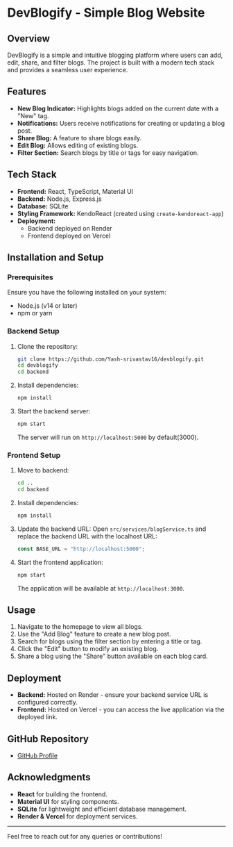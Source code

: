 # DevBlogify - Simple Blog Website

## Overview
DevBlogify is a simple and intuitive blogging platform where users can add, edit, share, and filter blogs. The project is built with a modern tech stack and provides a seamless user experience.

## Features
- **New Blog Indicator:** Highlights blogs added on the current date with a "New" tag.
- **Notifications:** Users receive notifications for creating or updating a blog post.
- **Share Blog:** A feature to share blogs easily.
- **Edit Blog:** Allows editing of existing blogs.
- **Filter Section:** Search blogs by title or tags for easy navigation.

## Tech Stack
- **Frontend:** React, TypeScript, Material UI
- **Backend:** Node.js, Express.js
- **Database:** SQLite
- **Styling Framework:** KendoReact (created using `create-kendoreact-app`)
- **Deployment:**
  - Backend deployed on Render
  - Frontend deployed on Vercel

## Installation and Setup

### Prerequisites
Ensure you have the following installed on your system:
- Node.js (v14 or later)
- npm or yarn

### Backend Setup
1. Clone the repository:
   ```bash
   git clone https://github.com/Yash-srivastav16/devblogify.git
   cd devblogify
   cd backend
   ```
2. Install dependencies:
   ```bash
   npm install
   ```
3. Start the backend server:
   ```bash
   npm start
   ```
   The server will run on `http://localhost:5000` by default(3000).

### Frontend Setup
1. Move to backend:
   ```bash
   cd ..
   cd backend
   ```
2. Install dependencies:
   ```bash
   npm install
   ```
3. Update the backend URL:
   Open `src/services/blogService.ts` and replace the backend URL with the localhost URL:
   ```typescript
   const BASE_URL = "http://localhost:5000";
   ```
4. Start the frontend application:
   ```bash
   npm start
   ```
   The application will be available at `http://localhost:3000`.

## Usage
1. Navigate to the homepage to view all blogs.
2. Use the "Add Blog" feature to create a new blog post.
3. Search for blogs using the filter section by entering a title or tag.
4. Click the "Edit" button to modify an existing blog.
5. Share a blog using the "Share" button available on each blog card.

## Deployment
- **Backend:** Hosted on Render - ensure your backend service URL is configured correctly.
- **Frontend:** Hosted on Vercel - you can access the live application via the deployed link.

## GitHub Repository
- [GitHub Profile](https://github.com/Yash-srivastav16)

## Acknowledgments
- **React** for building the frontend.
- **Material UI** for styling components.
- **SQLite** for lightweight and efficient database management.
- **Render & Vercel** for deployment services.

---
Feel free to reach out for any queries or contributions!
